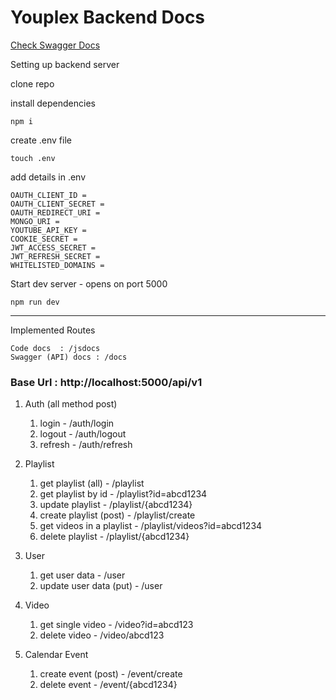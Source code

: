 # Youplex Backend Docs

[Check Swagger Docs](https://youplex.herokuapp.com/docs/) 

Setting up backend server

clone repo

install dependencies
```
npm i 
```

create .env file
```
touch .env
```
add details in .env
```
OAUTH_CLIENT_ID = 
OAUTH_CLIENT_SECRET = 
OAUTH_REDIRECT_URI = 
MONGO_URI = 
YOUTUBE_API_KEY =
COOKIE_SECRET = 
JWT_ACCESS_SECRET = 
JWT_REFRESH_SECRET = 
WHITELISTED_DOMAINS = 
```

Start dev server - opens on port 5000
```
npm run dev
```

----
Implemented Routes

    Code docs  : /jsdocs
    Swagger (API) docs : /docs

### Base Url : http://localhost:5000/api/v1

1. Auth (all method post)
    1. login - /auth/login
    2. logout - /auth/logout
    3. refresh - /auth/refresh

2. Playlist
    1. get playlist (all) - /playlist
    2. get playlist by id -  /playlist?id=abcd1234
    3. update playlist - /playlist/{abcd1234}
    4. create playlist (post) - /playlist/create
    5. get videos in a playlist - /playlist/videos?id=abcd1234
    6. delete playlist - /playlist/{abcd1234}

3. User
    1. get user data - /user
    2. update user data (put) - /user

4. Video
    1. get single video - /video?id=abcd123
    2. delete video - /video/abcd123

5. Calendar Event
    1. create event (post) - /event/create
    2. delete event - /event/{abcd1234}




